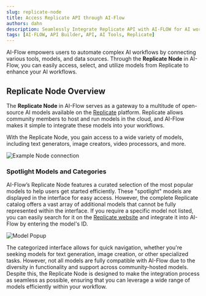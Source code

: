 ```yaml
---
slug: replicate-node
title: Access Replicate API through AI-Flow
authors: dahn
description: Seamlessly Integrate Replicate API with AI-FLOW for AI workflow automation.
tags: [AI-FLOW, API Builder, API, AI Tools, Replicate]
---
```


<head>
  <meta name="twitter:card" content="summary_large_image"/>
  <meta name="twitter:title" content="Access Replicate API through AI-Flow" />
  <meta name="twitter:description" content="Seamlessly Integrate Replicate API with AI-FLOW for AI workflow automation." />
  <meta name="twitter:creator" content="@AIFlowApp"/>
  <meta name="twitter:image" content="https://docs.ai-flow.net/img/page-images/replicate-node/model-popup.png"/>
  <meta name="twitter:image:alt" content="Seamlessly Integrate Replicate API with AI-FLOW for AI workflow automation."/>
  <meta property="og:title" content="Access Replicate API through AI-Flow"/>
  <meta property="og:description" content="Seamlessly Integrate Replicate API with AI-FLOW for AI workflow automation."/>
  <meta property="og:image" content="https://docs.ai-flow.net/img/page-images/replicate-node/model-popup.png"/>
</head>

AI-Flow empowers users to automate complex AI workflows by connecting various tools, models, and data sources. Through the **Replicate Node** in AI-Flow, you can easily access, select, and utilize models from Replicate to enhance your AI workflows.

## Replicate Node Overview

The **Replicate Node** in AI-Flow serves as a gateway to a multitude of open-source AI models available on the [Replicate](https://replicate.com/explore) platform. Replicate allows community members to host and run models in the cloud, and AI-Flow makes it simple to integrate these models into your workflows.

With the Replicate Node, you gain access to a wide variety of models, including text generators, image creators, video processors, and more.

![Example Node connection](/img/blog-images/replicate-node-1.png)

### Spotlight Models and Categories

AI-Flow’s Replicate Node features a curated selection of the most popular models to help users get started efficiently. These "spotlight" models are displayed in the interface for easy access. However, the complete Replicate catalog offers a vast array of additional models that cannot be fully represented within the interface. If you require a specific model not listed, you can easily search for it on the [Replicate website](https://replicate.com/explore) and integrate it into AI-Flow by entering the model's ID.

![Model Popup](/img/page-images/replicate-node/model-popup.png)

The categorized interface allows for quick navigation, whether you're seeking models for text generation, image creation, or other specialized tasks. However, not all models are fully compatible with AI-Flow due to the diversity in functionality and support across community-hosted models. Despite this, the Replicate Node is designed to make the integration process as seamless as possible, ensuring that you can leverage a wide range of models efficiently within your workflow.
